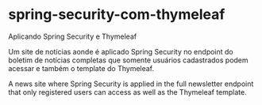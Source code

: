 # spring-security-com-thymeleaf
Aplicando Spring Security e Thymeleaf

Um site de notícias aonde é aplicado Spring Security no endpoint do boletim de notícias completas que somente usuários cadastrados podem acessar e também o template do Thymeleaf.

A news site where Spring Security is applied in the full newsletter endpoint that only registered users can access as well as the Thymeleaf template.

